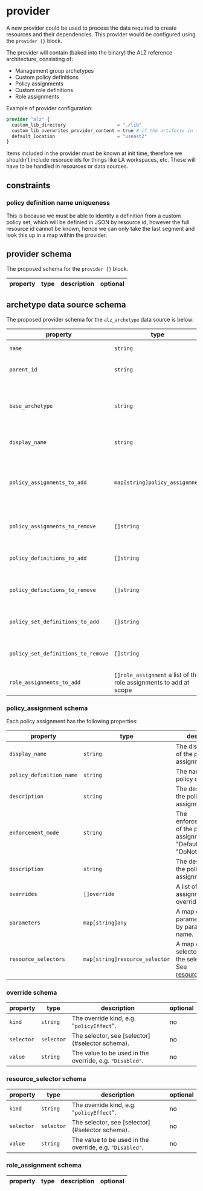 # provider

A new provider could be used to process the data required to create resources and their dependencies.
This provider would be configured using the `provider {}` block.

The provider will contain (baked into the binary) the ALZ reference architecture, consisting of:

- Management group archetypes
- Custom policy definitions
- Policy assignments
- Custom role definitions
- Role assignments

Example of provider configuration:

```terraform
provider "alz" {
  custom_lib_directory                   = "./lib"
  custom_lib_overwrites_provider_content = true # if the artifects in the custom lib directory have the same `name` property as those included in the provider, should they overwrite?
  default_location                       = "useast2"
}
```

Items included in the provider must be known at init time, therefore we shouldn't include resoruce ids for things like LA workspaces, etc.
These will have to be handled in resources or data sources.

## constraints

### policy definition name uniqueness

This is because we must be able to identity a definition from a custom policy set, which will be definied in JSON by resource id, however the full resource id cannot be known, hence we can only take the last segment and look this up in a map within the provider.

## provider schema

The proposed schema for the `provider {}` block.

| property | type | description | optional |
| - | - | - | - |

## archetype data source schema

The proposed provider schema for the `alz_archetype` data source is below:

| property | type | description | optional |
| - | - | - | - |
| `name` | `string` | The name of the management group | no |
| `parent_id` | `string` | The name of the parent management group | no |
| `base_archetype` | `string` | The name of the archetype that is built into the provider (use `empty` to completely customize a mg). | no |
| `display_name` | `string` | The display name of the management group | yes |
| `policy_assignments_to_add` | `map[string]policy_assignmnet` | The additional or overwritten policy assignments at this scope. See [policy_assigment](#policy_assignment-schema). The map key is the assignment name. | yes |
| `policy_assignments_to_remove` | `[]string` | The list of assignments to remove from the archetype | yes |
| `policy_definitions_to_add` | `[]string` | The list of policy definition names to add from the `lib_directory` | yes |
| `policy_definitions_to_remove` | `[]string` | The list of policy definition names to remove from the archetype | yes |
| `policy_set_definitions_to_add` | `[]string` | The list of policy set definition names to add from the `lib_directory` | yes |
| `policy_set_definitions_to_remove` | `[]string` | The list of policy set definition names to remove from the archetype | yes |
| `role_assignments_to_add` | `[]role_assignment` a list of the role assignments to add at scope | See[role_assignment](#role_assignment-schema) | yes |

### policy_assignment schema

Each policy assignment has the following properties:

| property | type | description | optional |
| - | - | - | - |
| `display_name` | `string` | The display name of the policy assignment. | no |
| `policy_definition_name` | `string` | The name of the policy definition. | no |
| `description` | `string` | The description of the policy assignment. | yes |
| `enforcement_mode` | `string` | The enforcement_mode of the policy assignment, "Default" or "DoNotEnforce". | yes |
| `description` | `string` | The description of the policy assignment. | yes |
| `overrides` | `[]override` | A list of policy assignment overrides. | yes |
| `parameters` | `map[string]any` | A map of the policy parameters keyed by parameter name. | yes |
| `resource_selectors` | `map[string]resource_selector` | A map of resource selectors, keyed by the selector name. See [resource_selector](#resource_selector-schema) | yes |

### override schema

| property | type | description | optional |
| - | - | - | - |
| `kind` | `string` | The override kind, e.g. "`policyEffect`". | no |
| `selector` | `selector` | The selector, see [selector](#selector schema). | no |
| `value` | `string` | The value to be used in the override, e.g. `"Disabled"`. | no |

### resource_selector schema

| property | type | description | optional |
| - | - | - | - |
| `kind` | `string` | The override kind, e.g. "`policyEffect`". | no |
| `selector` | `selector` | The selector, see [selector](#selector schema). | no |
| `value` | `string` | The value to be used in the override, e.g. `"Disabled"`. | no |

### role_assignment schema

| property | type | description | optional |
| - | - | - | - |
